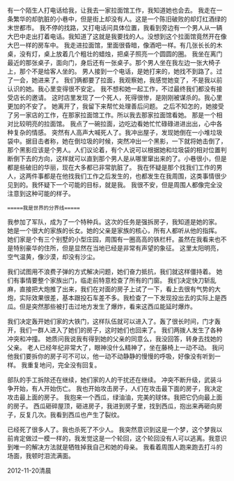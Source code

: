 有一个陌生人打电话给我，让我去一家拉面馆工作，我知道她也会去。
我走在一条繁华的却肮脏的小巷中，但是街上却没有人。这是一个陈旧破败的却灯红酒绿的末世都市。
我不停的找路，又打电话问具体位置，我看到旁边有一个男人从一辆大巴中走出打着电话。我知道了这就是我要找的人。没想到这个拉面馆竟然开在像大巴一样的房车中。
我走进拉面馆，里面很昏暗，像酒吧一样。有几张长长的木桌，没有灯，桌上放着几个粗壮的蜡烛，把桌子照亮一个圆圆的圈。
我坐在离门最近的那张桌子，面向门，身后还有一张桌子。那个男人坐在我左边一张大椅子上，那个不是给客人坐的。
男人接到一个电话，是她打来的，她找不到路了。过了一会，她进来了。
我们俩都要了拉面，我观察她，我感觉她变了，不是我以前认识的她。我心里变得很不安定。
我不想和她一起工作，不过最终我们都没有接受店长的邀请。
这时店里发现了一个死人，死得很惨，是刚刚被谋杀的。我心里更加的不安了。
她离开了，我留下来帮忙处理善后问题。
之后不知怎的，她接受了另一家店的工作，在那家拉面馆工作。所以我去那家拉面馆看她。
那是一个相对比较明亮的拉面馆。
我点了一碗拉面，边吃边看她忙忙碌碌进进出出，心中各种复杂的情感。
突然有人高声大喊死人了。我冲出屋子，发现她倒在一小堆垃圾袋中。据目击者称，她在倒垃圾的时候，突然冲出一个黑影，一下就将她击倒了，那个黑影应该是个男人。人们议论着，有个人说可以根据她和垃圾袋的相对位置判断倒下去的方向，这样就可以直到那个男人是从哪里窜出来的了。小巷很小，但是都是些破旧的华丽，现在大多都已非常肮脏了。
我在怀疑是那个找我们工作的男人，这两件事都是在他找我们工作之后发生的，也都发生在我周围，这类事情很少见到的。我怀疑下一个可能的目标，就是我。
我很不安，但是周围人都像完全没注意到这种可能的样子。

`=====我是世界的分界线=====`

我参加了军队，成为了一个特种兵。这次的任务是强拆房子，我知道是她的家。
她是一个很大的家族的长女。她的父亲是家族的核心，所有人都听从他的指挥。
她们家是个有三个别墅的小型庄园，周围有一圈高高的铁栏杆。虽然在我看来也不是特别豪华的住所，但是显然在当地已经是非常有声望的象征。
这里太阳明亮，空气温黄，像沙漠，却没有沙尘。

我们试图用不浪费子弹的方式解决问题，她们奋力抵抗，我们就这样僵持着。
她们有事情要整个家族出门，临走前特意检查了所有的门窗。
我们决定快刀斩乱麻，直接把大炮推了出来，我们在对面的房子上试了一下，看上去很有气势的大炮，实际效果很差，基本跟投石车差不多。我检查了一下发现投出去的实际上是西瓜。但是突然那些被打击过地方发生了爆炸，看来这西瓜能延时爆炸。

我们决定轰开她们家的大铁门，这样队伍就可以进入了。轰了很长时间，门才轰开，我们一群人进入了她们的房子，这时她们也回来了。
我们两拨人发生了各种冲突和冲撞。
她质问我说我有得到她的父亲的同意么，我没回答，转身去找她的父亲。
老人已经年纪非常大了，眼神没什么精神了，坐在藤椅上一动不动。
我问他我们要拆你的房子可不可以，他一动不动静静的慢慢的呼吸，好像没有听到一样。
我重复地问，完全没有回复。

部队的手工拆除还在继续，她们家的人的干扰还在继续。
冲突不断升级，武装斗争开始，有人开始伤亡。
我也开始攻击房子，人们在攻击最下面的房子，我决定攻击最上面的房子。
我抱来一个西瓜，绿油油，完美的球体。我把它仍向最上面的房子。
西瓜砸碎屋顶，砸进房子，我进到房子里，找到西瓜，抱出来再砸向房子，反复几次。我看到西瓜也产生了裂纹。

已经死了很多人了。我也杀死了不少人。
我突然意识到这是一个梦，这个梦我以前肯定做过一模一样的，我发觉这是一个轮回，这个轮回没有人可以逃离。我意识到唯一的解决方法就是牺牲掉我自己和她的母亲。
我看着周围人跑来跑去打斗的场面，我顿时泪流满面。

2012-11-20清晨
